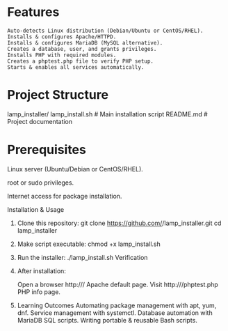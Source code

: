 # Features
	Auto-detects Linux distribution (Debian/Ubuntu or CentOS/RHEL).
	Installs & configures Apache/HTTPD.
    Installs & configures MariaDB (MySQL alternative).
	Creates a database, user, and grants privileges.
	Installs PHP with required modules.
	Creates a phptest.php file to verify PHP setup.
	Starts & enables all services automatically.

# Project Structure
 lamp_installer/
  lamp_install.sh   # Main installation script
  README.md         # Project documentation

# Prerequisites

Linux server (Ubuntu/Debian or CentOS/RHEL).

root or sudo privileges.

Internet access for package installation.

 Installation & Usage
1. Clone this repository:
git clone https://github.com/<your-username>/lamp_installer.git
cd lamp_installer

2. Make script executable:
chmod +x lamp_install.sh

3. Run the installer:
./lamp_install.sh
 Verification

4. After installation:

	Open a browser  http://<server-ip>/  Apache default page.
	Visit  http://<server-ip>/phptest.php  PHP info page.

5. Learning Outcomes
	Automating package management with apt, yum, dnf.
	Service management with systemctl.
	Database automation with MariaDB SQL scripts.
	Writing portable & reusable Bash scripts.
